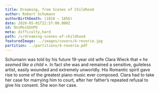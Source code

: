 ```yaml
---
title: Dreaming, from Scenes of Childhood
author: Robert Schumann
authorBirthDeath: (1810 – 1856)
date: 2020-05-01T22:57:00.000Z
id: OnzMscGUnPU
meta: difficulty,hard
path: /v/dreaming-scenes-of-childhood
featuredImage: ../images/covers/4-reverie.jpg
partition: ../partitions/4-reverie.pdf
---
```


Schumann was told by his future 19-year old wife Clara Wieck that « _he seemed like a child_ ». In fact she was and remained a sensitive, guileless artist, easily wounded and extremely unworldly. His Romantic spirit gave rise to some of the greatest piano music ever composed. Clara had to take her case for marrying him to court, after her father’s repeated refusal to give his consent. She won her case.
